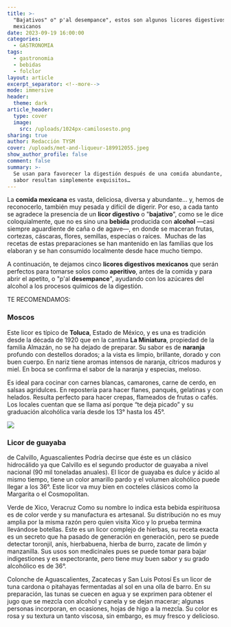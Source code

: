 ```yaml
---
title: >-
  "Bajativos" o" p'al desempance", estos son algunos licores digestivos
  mexicanos
date: 2023-09-19 16:00:00
categories:
  - GASTRONOMIA
tags:
  - gastronomia
  - bebidas
  - folclor
layout: article
excerpt_separator: <!--more-->
mode: immersive
header:
  theme: dark
article_header:
  type: cover
  image:
    src: /uploads/1024px-camilosesto.png
sharing: true
author: Redacción TYSM
cover: /uploads/met-and-liqueur-189912055.jpeg
show_author_profile: false
comment: false
summary: >-
  Se usan para favorecer la digestión después de una comida abundante, y por su
  sabor resultan simplemente exquisitos…
---
```

La **comida mexicana** es vasta, deliciosa, diversa y abundante… y, hemos de reconocerlo, también muy pesada y difícil de digerir. Por eso, a cada tanto se agradece la presencia de un **licor digestivo** o "**bajativo**", como se le dice coloquialmente, que no es sino una **bebida** producida con **alcohol** —casi siempre aguardiente de caña o de agave—, en donde se maceran frutas, cortezas, cáscaras, flores, semillas, especias o raíces.&nbsp; Muchas de las recetas de estas preparaciones se han mantenido en las familias que los elaboran y se han consumido localmente desde hace mucho tiempo.

A continuación, te dejamos cinco **licores digestivos mexicanos** que serán perfectos para tomarse solos como **aperitivo**, antes de la comida y para abrir el apetito, o "p'al **desempance**", ayudando con los azúcares del alcohol a los procesos químicos de la digestión.

TE RECOMENDAMOS:

### Moscos

Este licor es típico de **Toluca**, Estado de México, y es una es tradición desde la década de 1920 que en la cantina **La Miniatura**, propiedad de la familia Almazán, no se ha dejado de preparar. Su sabor es de **naranja** profundo con destellos dorados; a la vista es limpio, brillante, dorado y con buen cuerpo. En nariz tiene aromas intensos de naranja, cítricos maduros y miel. En boca se confirma el sabor de la naranja y especias, meloso.&nbsp;

Es ideal para cocinar con carnes blancas, camarones, carne de cerdo, en salsas agridulces. En repostería para hacer flanes, panqués, gelatinas y con helados. Resulta perfecto para hacer crepas, flameados de frutas o cafés. Los locales cuentan que se llama así porque “te deja picado” y su graduación alcohólica varía desde los 13° hasta los 45°.&nbsp;

![](https://upload.wikimedia.org/wikipedia/commons/thumb/a/a5/Moscos_bebida.jpg/684px-Moscos_bebida.jpg)

### Licor de guayaba

de Calvillo, Aguascalientes Podría decirse que éste es un clásico hidrocálido ya que Calvillo es el segundo productor de guayaba a nivel nacional (90 mil toneladas anuales). El licor de guayaba es dulce y ácido al mismo tiempo, tiene un color amarillo pardo y el volumen alcohólico puede llegar a los 36°. Este licor va muy bien en cocteles clásicos como la Margarita o el Cosmopolitan.&nbsp;

Verde de Xico, Veracruz Como su nombre lo indica esta bebida espirituosa es de color verde y su manufactura es artesanal. Su distribución no es muy amplia por la misma razón pero quien visita Xico y lo prueba termina llevándose botellas. Este es un licor complejo de hierbas, su receta exacta es un secreto que ha pasado de generación en generación, pero se puede detectar toronjil, anís, hierbabuena, hierba de burro, zacate de limón y manzanilla. Sus usos son medicinales pues se puede tomar para bajar indigestiones y es expectorante, pero tiene muy buen sabor y su grado alcohólico es de 36°.&nbsp;

Colonche de Aguascalientes, Zacatecas y San Luis Potosí Es un licor de tuna cardona o pitahayas fermentadas al sol en una olla de barro. En su preparación, las tunas se cuecen en agua y se exprimen para obtener el jugo que se mezcla con alcohol y canela y se dejan macerar; algunas personas incorporan, en ocasiones, hojas de higo a la mezcla. Su color es rosa y su textura un tanto viscosa, sin embargo, es muy fresco y delicioso.